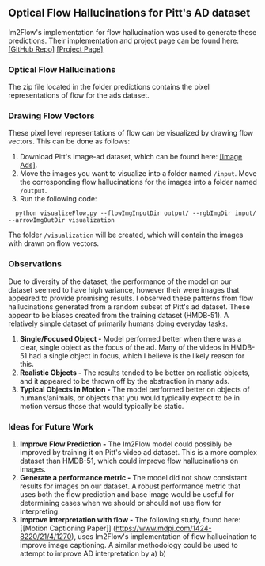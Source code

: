 ## Optical Flow Hallucinations for Pitt's AD dataset
Im2Flow's implementation for flow hallucination was used to generate these predictions. Their implementation and project page can be found here: [[GitHub Repo]](https://github.com/rhgao/Im2Flow)    [[Project Page]](http://vision.cs.utexas.edu/projects/im2flow/)
### Optical Flow Hallucinations
The zip file located in the folder predictions contains the pixel representations of flow for the ads dataset.
### Drawing Flow Vectors
These pixel level representations of flow can be visualized by drawing flow vectors. This can be done as follows:
1. Download Pitt's image-ad dataset, which can be found here: [[Image Ads]](http://people.cs.pitt.edu/~kovashka/ads/#image).
2. Move the images you want to visualize into a folder named `/input`. Move the corresponding flow hallucinations for the images into a folder named `/output`.
3. Run the following code: 
```Shell
  python visualizeFlow.py --flowImgInputDir output/ --rgbImgDir input/ --arrowImgOutDir visualization
  ```
The folder `/visualization` will be created, which will contain the images with drawn on flow vectors.
 
### Observations
Due to diversity of the dataset, the performance of the model on our dataset seemed to have high variance, however their were images that appeared to provide promising results. I observed these patterns from flow hallucinations generated from a random subset of Pitt's ad dataset. These appear to be biases created from the training dataset (HMDB-51). A relatively simple dataset of primarily humans doing everyday tasks. <br/>

1. **Single/Focused Object -** Model performed better when there was a clear, single object as the focus of the ad. Many of the videos in HMDB-51 had a single object in focus, which I believe is the likely reason for this.
2. **Realistic Objects -** The results tended to be better on realistic objects, and it appeared to be thrown off by the abstraction in many ads.
3. **Typical Objects in Motion -** The model performed better on objects of humans/animals, or objects that you would typically expect to be in motion versus those that would typically be static.

### Ideas for Future Work

1. **Improve Flow Prediction -** The Im2Flow model could possibly be improved by training it on Pitt's video ad dataset. This is a more complex dataset than HMDB-51, which could improve flow hallucinations on images.
2. **Generate a performance metric -** The model did not show consistant results for images on our dataset. A robust performance metric that uses both the flow prediction and base image would be useful for determining cases when we should or should not use flow for interpreting.
3. **Improve interpretation with flow -** The following study, found here: [[Motion Captioning Paper]] (https://www.mdpi.com/1424-8220/21/4/1270), uses Im2Flow's implementation of flow hallucination to improve image captioning. A similar methodology could be used to attempt to improve AD interpretation by 
  a) 
  b)

